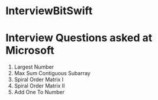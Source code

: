 # InterviewBitSwift

# Interview Questions asked at Microsoft
1. Largest Number
2. Max Sum Contiguous Subarray
3. Spiral Order Matrix I
4. Spiral Order Matrix II
5. Add One To Number
